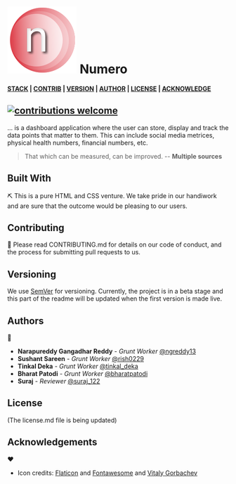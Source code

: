 # ![Teen Anaar Icon](assets/images/logo.svg "Numero icon") Numero

**[STACK][s] | [CONTRIB][c] | [VERSION][v] | [AUTHOR][a] | [LICENSE][l] | [ACKNOWLEDGE][ack]**

## [![contributions welcome](https://img.shields.io/badge/contributions-welcome-brightgreen.svg?style=flat)](https://github.com/altcampus/numero/issues)

... is a dashboard application where the user can store, display and track the data points that matter to them. This can include social media metrices, physical health numbers, financial numbers, etc.

> That which can be measured, can be improved. -- **Multiple sources**

## Built With

[s]: #built-with "S/w stack"

⛏️ This is a pure HTML and CSS venture. We take pride in our handiwork and are sure that the outcome would be pleasing to our users.

## Contributing

[c]: #Contributing "Guidelines for contribution"

🎅
Please read CONTRIBUTING.md for details on our code of conduct, and the process for submitting pull requests to us.

## Versioning

[v]: #versioning "Maintaining the different versions"

We use [SemVer](http://semver.org/) for versioning. Currently, the project is in a beta stage and this part of the readme will be updated when the first version is made live.

## Authors

[a]: #Authors "All the authors"

🦹

- **Narapureddy Gangadhar Reddy** - _Grunt Worker_ [@ngreddy13](https://twitter.com/NGReddy13)
- **Sushant Sareen** - _Grunt Worker_ [@rish0229](https://twitter.com/@rish0229)
- **Tinkal Deka** - _Grunt Worker_ [@tinkal_deka](https://twitter.com/tinkal_deka)
- **Bharat Patodi** - _Grunt Worker_ [@bharatpatodi](https://twitter.com/@bharatpatodi)
- **Suraj** - _Reviewer_ [@suraj_122](https://twitter.com/@suraj_122)

## License

[l]: #license "License type"

(The license.md file is being updated)

## Acknowledgements

[ack]: #acknowledgements "Inspirations, and code gifts"

❤️

- Icon credits: [Flaticon](https://www.flaticon.com/) and [Fontawesome](https://fontawesome.com/) and [Vitaly Gorbachev](https://www.flaticon.com/authors/vitaly-gorbachev)
  <!-- - Neumorphism Learning: [Adam Giebl](neumorphism.io) -->
  <!-- Image credits: [Undraw](https://www.undraw.com) and add other -->

